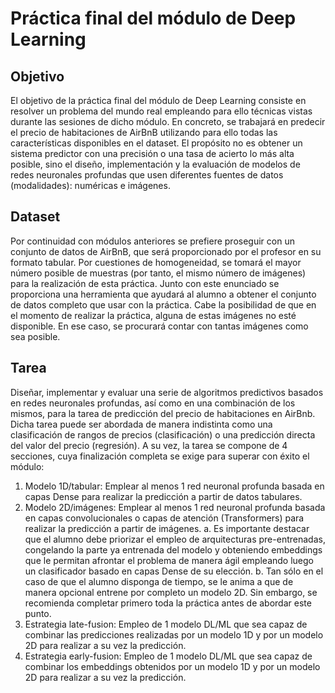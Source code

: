 # Práctica final del módulo de Deep Learning
## Objetivo
El objetivo de la práctica final del módulo de Deep Learning consiste en resolver un problema
del mundo real empleando para ello técnicas vistas durante las sesiones de dicho módulo.
En concreto, se trabajará en predecir el precio de habitaciones de AirBnB utilizando para ello
todas las características disponibles en el dataset.
El propósito no es obtener un sistema predictor con una precisión o una tasa de acierto lo
más alta posible, sino el diseño, implementación y la evaluación de modelos de redes
neuronales profundas que usen diferentes fuentes de datos (modalidades): numéricas e
imágenes.
## Dataset
Por continuidad con módulos anteriores se prefiere proseguir con un conjunto de datos de
AirBnB, que será proporcionado por el profesor en su formato tabular.
Por cuestiones de homogeneidad, se tomará el mayor número posible de muestras (por
tanto, el mismo número de imágenes) para la realización de esta práctica. Junto con este
enunciado se proporciona una herramienta que ayudará al alumno a obtener el conjunto de
datos completo que usar con la práctica.
Cabe la posibilidad de que en el momento de realizar la práctica, alguna de estas imágenes
no esté disponible. En ese caso, se procurará contar con tantas imágenes como sea posible.
## Tarea
Diseñar, implementar y evaluar una serie de algoritmos predictivos basados en redes
neuronales profundas, así como en una combinación de los mismos, para la tarea de
predicción del precio de habitaciones en AirBnb.
Dicha tarea puede ser abordada de manera indistinta como una clasificación de rangos de
precios (clasificación) o una predicción directa del valor del precio (regresión).
A su vez, la tarea se compone de 4 secciones, cuya finalización completa se exige para
superar con éxito el módulo:
1. Modelo 1D/tabular: Emplear al menos 1 red neuronal profunda basada en capas
Dense para realizar la predicción a partir de datos tabulares.
2. Modelo 2D/imágenes: Emplear al menos 1 red neuronal profunda basada en capas
convolucionales o capas de atención (Transformers) para realizar la predicción a
partir de imágenes.
a. Es importante destacar que el alumno debe priorizar el empleo de
arquitecturas pre-entrenadas, congelando la parte ya entrenada del modelo y
obteniendo embeddings que le permitan afrontar el problema de manera ágil
empleando luego un clasificador basado en capas Dense de su elección.
b. Tan sólo en el caso de que el alumno disponga de tiempo, se le anima a que
de manera opcional entrene por completo un modelo 2D. Sin embargo, se
recomienda completar primero toda la práctica antes de abordar este punto.
3. Estrategia late-fusion: Empleo de 1 modelo DL/ML que sea capaz de combinar las
predicciones realizadas por un modelo 1D y por un modelo 2D para realizar a su vez
la predicción.
4. Estrategia early-fusion: Empleo de 1 modelo DL/ML que sea capaz de combinar los
embeddings obtenidos por un modelo 1D y por un modelo 2D para realizar a su vez la
predicción.
